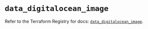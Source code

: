 # `data_digitalocean_image`

Refer to the Terraform Registry for docs: [`data_digitalocean_image`](https://registry.terraform.io/providers/digitalocean/digitalocean/2.41.0/docs/data-sources/image).
